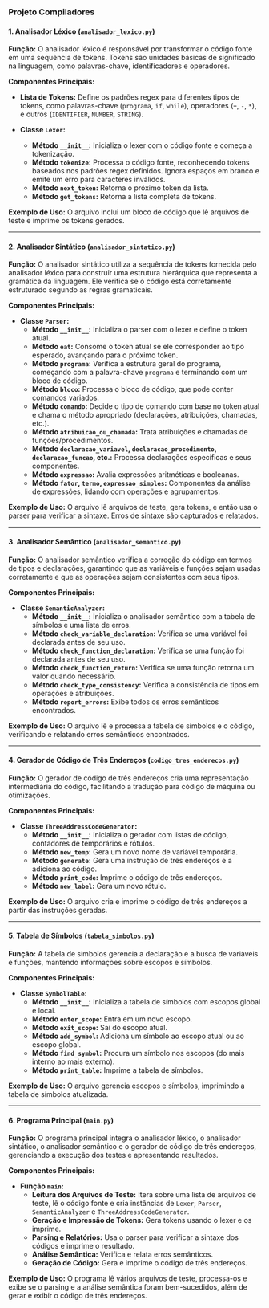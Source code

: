 ### **Projeto Compiladores**

#### **1. Analisador Léxico (`analisador_lexico.py`)**

**Função:**
O analisador léxico é responsável por transformar o código fonte em uma sequência de tokens. Tokens são unidades básicas de significado na linguagem, como palavras-chave, identificadores e operadores.

**Componentes Principais:**

- **Lista de Tokens:** Define os padrões regex para diferentes tipos de tokens, como palavras-chave (`programa`, `if`, `while`), operadores (`+`, `-`, `*`), e outros (`IDENTIFIER`, `NUMBER`, `STRING`).

- **Classe `Lexer`:**
  - **Método `__init__`:** Inicializa o lexer com o código fonte e começa a tokenização.
  - **Método `tokenize`:** Processa o código fonte, reconhecendo tokens baseados nos padrões regex definidos. Ignora espaços em branco e emite um erro para caracteres inválidos.
  - **Método `next_token`:** Retorna o próximo token da lista.
  - **Método `get_tokens`:** Retorna a lista completa de tokens.

**Exemplo de Uso:**
O arquivo inclui um bloco de código que lê arquivos de teste e imprime os tokens gerados.

---

#### **2. Analisador Sintático (`analisador_sintatico.py`)**

**Função:**
O analisador sintático utiliza a sequência de tokens fornecida pelo analisador léxico para construir uma estrutura hierárquica que representa a gramática da linguagem. Ele verifica se o código está corretamente estruturado segundo as regras gramaticais.

**Componentes Principais:**

- **Classe `Parser`:**
  - **Método `__init__`:** Inicializa o parser com o lexer e define o token atual.
  - **Método `eat`:** Consome o token atual se ele corresponder ao tipo esperado, avançando para o próximo token.
  - **Método `programa`:** Verifica a estrutura geral do programa, começando com a palavra-chave `programa` e terminando com um bloco de código.
  - **Método `bloco`:** Processa o bloco de código, que pode conter comandos variados.
  - **Método `comando`:** Decide o tipo de comando com base no token atual e chama o método apropriado (declarações, atribuições, chamadas, etc.).
  - **Método `atribuicao_ou_chamada`:** Trata atribuições e chamadas de funções/procedimentos.
  - **Método `declaracao_variavel`, `declaracao_procedimento`, `declaracao_funcao`, etc.:** Processa declarações específicas e seus componentes.
  - **Método `expressao`:** Avalia expressões aritméticas e booleanas.
  - **Método `fator`, `termo`, `expressao_simples`:** Componentes da análise de expressões, lidando com operações e agrupamentos.

**Exemplo de Uso:**
O arquivo lê arquivos de teste, gera tokens, e então usa o parser para verificar a sintaxe. Erros de sintaxe são capturados e relatados.

---

#### **3. Analisador Semântico (`analisador_semantico.py`)**

**Função:**
O analisador semântico verifica a correção do código em termos de tipos e declarações, garantindo que as variáveis e funções sejam usadas corretamente e que as operações sejam consistentes com seus tipos.

**Componentes Principais:**

- **Classe `SemanticAnalyzer`:**
  - **Método `__init__`:** Inicializa o analisador semântico com a tabela de símbolos e uma lista de erros.
  - **Método `check_variable_declaration`:** Verifica se uma variável foi declarada antes de seu uso.
  - **Método `check_function_declaration`:** Verifica se uma função foi declarada antes de seu uso.
  - **Método `check_function_return`:** Verifica se uma função retorna um valor quando necessário.
  - **Método `check_type_consistency`:** Verifica a consistência de tipos em operações e atribuições.
  - **Método `report_errors`:** Exibe todos os erros semânticos encontrados.

**Exemplo de Uso:**
O arquivo lê e processa a tabela de símbolos e o código, verificando e relatando erros semânticos encontrados.

---

#### **4. Gerador de Código de Três Endereços (`codigo_tres_enderecos.py`)**

**Função:**
O gerador de código de três endereços cria uma representação intermediária do código, facilitando a tradução para código de máquina ou otimizações.

**Componentes Principais:**

- **Classe `ThreeAddressCodeGenerator`:**
  - **Método `__init__`:** Inicializa o gerador com listas de código, contadores de temporários e rótulos.
  - **Método `new_temp`:** Gera um novo nome de variável temporária.
  - **Método `generate`:** Gera uma instrução de três endereços e a adiciona ao código.
  - **Método `print_code`:** Imprime o código de três endereços.
  - **Método `new_label`:** Gera um novo rótulo.

**Exemplo de Uso:**
O arquivo cria e imprime o código de três endereços a partir das instruções geradas.

---

#### **5. Tabela de Símbolos (`tabela_simbolos.py`)**

**Função:**
A tabela de símbolos gerencia a declaração e a busca de variáveis e funções, mantendo informações sobre escopos e símbolos.

**Componentes Principais:**

- **Classe `SymbolTable`:**
  - **Método `__init__`:** Inicializa a tabela de símbolos com escopos global e local.
  - **Método `enter_scope`:** Entra em um novo escopo.
  - **Método `exit_scope`:** Sai do escopo atual.
  - **Método `add_symbol`:** Adiciona um símbolo ao escopo atual ou ao escopo global.
  - **Método `find_symbol`:** Procura um símbolo nos escopos (do mais interno ao mais externo).
  - **Método `print_table`:** Imprime a tabela de símbolos.

**Exemplo de Uso:**
O arquivo gerencia escopos e símbolos, imprimindo a tabela de símbolos atualizada.

---

#### **6. Programa Principal (`main.py`)**

**Função:**
O programa principal integra o analisador léxico, o analisador sintático, o analisador semântico e o gerador de código de três endereços, gerenciando a execução dos testes e apresentando resultados.

**Componentes Principais:**
  
- **Função `main`:**
  - **Leitura dos Arquivos de Teste:** Itera sobre uma lista de arquivos de teste, lê o código fonte e cria instâncias de `Lexer`, `Parser`, `SemanticAnalyzer` e `ThreeAddressCodeGenerator`.
  - **Geração e Impressão de Tokens:** Gera tokens usando o lexer e os imprime.
  - **Parsing e Relatórios:** Usa o parser para verificar a sintaxe dos códigos e imprime o resultado.
  - **Análise Semântica:** Verifica e relata erros semânticos.
  - **Geração de Código:** Gera e imprime o código de três endereços.

**Exemplo de Uso:**
O programa lê vários arquivos de teste, processa-os e exibe se o parsing e a análise semântica foram bem-sucedidos, além de gerar e exibir o código de três endereços.